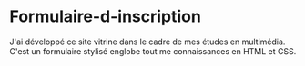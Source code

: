 # Formulaire-d-inscription
J'ai développé ce site vitrine dans le cadre de mes études en multimédia. C'est un formulaire stylisé englobe tout me connaissances en HTML et CSS.
